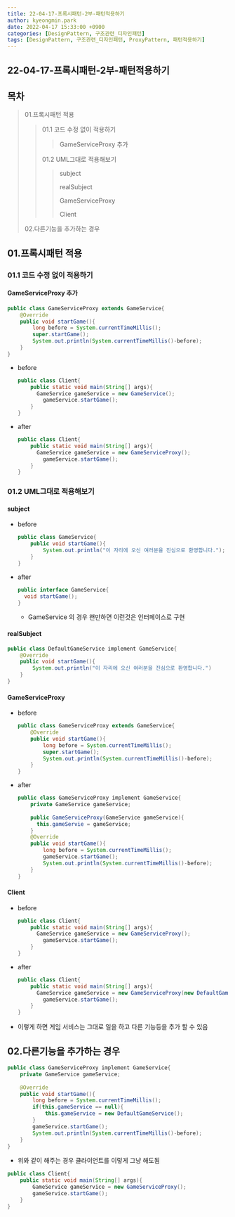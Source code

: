 ```yaml
---
title: 22-04-17-프록시패턴-2부-패턴적용하기
author: kyeongmin.park
date: 2022-04-17 15:33:00 +0900
categories: [DesignPattern, 구조관련_디자인패턴]
tags: [DesignPattern, 구조관련_디자인패턴, ProxyPattern, 패턴적용하기]
---
```


## 22-04-17-프록시패턴-2부-패턴적용하기

## 목차

> 01.프록시패턴 적용
>
> > 01.1 코드 수정 없이 적용하기
> >
> > > GameServiceProxy 추가
> >
> > 01.2 UML그대로 적용해보기
> >
> > > subject
> > >
> > > realSubject
> > >
> > > GameServiceProxy 
> > >
> > > Client
>
> 02.다른기능을 추가하는 경우

## 01.프록시패턴 적용

### 01.1 코드 수정 없이 적용하기

#### GameServiceProxy 추가

``` java
public class GameServiceProxy extends GameService{
    @Override
    public void startGame(){
        long before = System.currentTimeMillis();
        super.startGame();
        System.out.println(System.currentTimeMillis()-before);
    }
}
```

- before

  ```java
  public class Client{
      public static void main(String[] args){
  		GameService gameService = new GameService();
          gameService.startGame();
      }
  }
  ```

- after

  ```java
  public class Client{
      public static void main(String[] args){
  		GameService gameService = new GameServiceProxy();
          gameService.startGame();
      }
  }
  ```

### 01.2 UML그대로 적용해보기

#### subject

- before

  ```java
  public class GameService{
      public void startGame(){
          System.out.println("이 자리에 오신 여러분을 진심으로 환영합니다.");
      }
  }
  ```

- after

  ```java
  public interface GameService{
  	void startGame();
  }
  ```

  - GameService 의 경우 왠만하면 이런것은 인터페이스로 구현

#### realSubject

```java
public class DefaultGameService implement GameService{
    @Override
    public void startGame(){
		System.out.println("이 자리에 오신 여러분을 진심으로 환영합니다.")
    }
}
```

####  GameServiceProxy 

- before

  ```java
  public class GameServiceProxy extends GameService{
      @Override
      public void startGame(){
          long before = System.currentTimeMillis();
          super.startGame();
          System.out.println(System.currentTimeMillis()-before);
      }
  }
  ```

- after

  ```java
  public class GameServiceProxy implement GameService{
      private GameService gameService;
      
      public GameServiceProxy(GameService gameService){
  		this.gameServie = gameService;
      }
      @Override
      public void startGame(){
          long before = System.currentTimeMillis();
          gameService.startGame();
          System.out.println(System.currentTimeMillis()-before);
      }
  }
  ```

#### Client

- before

  ```java
  public class Client{
      public static void main(String[] args){
  		GameService gameService = new GameServiceProxy();
          gameService.startGame();
      }
  }
  ```

- after

  ```java
  public class Client{
      public static void main(String[] args){
  		GameService gameService = new GameServiceProxy(new DefaultGameService());
          gameService.startGame();
      }
  }
  ```

- 이렇게 하면 게임 서비스는 그대로 일을 하고 다른 기능등을 추가 할 수 있음  

## 02.다른기능을 추가하는 경우

```java
public class GameServiceProxy implement GameService{
    private GameService gameService;
    
    @Override
    public void startGame(){
        long before = System.currentTimeMillis();
        if(this.gameService == null){
            this.gameService = new DefaultGameService();
        }
        gameService.startGame();
        System.out.println(System.currentTimeMillis()-before);
    }
}
```

- 위와 같이 해주는 경우 클라이언트를 이렇게 그냥 해도됨

```java
public class Client{
    public static void main(String[] args){
		GameService gameService = new GameServiceProxy();
        gameService.startGame();
    }
}
```



